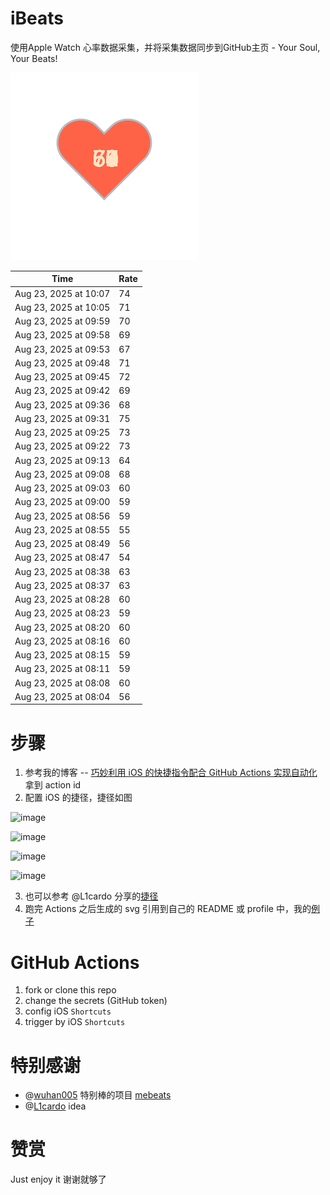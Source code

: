 # iBeats
使用Apple Watch 心率数据采集，并将采集数据同步到GitHub主页 - Your Soul, Your Beats!

![](./files/heart.svg)

<!--START_SECTION:my_heart_rate-->
| Time | Rate | 
 | ---- | ---- | 
| Aug 23, 2025 at 10:07 | 74 |
| Aug 23, 2025 at 10:05 | 71 |
| Aug 23, 2025 at 09:59 | 70 |
| Aug 23, 2025 at 09:58 | 69 |
| Aug 23, 2025 at 09:53 | 67 |
| Aug 23, 2025 at 09:48 | 71 |
| Aug 23, 2025 at 09:45 | 72 |
| Aug 23, 2025 at 09:42 | 69 |
| Aug 23, 2025 at 09:36 | 68 |
| Aug 23, 2025 at 09:31 | 75 |
| Aug 23, 2025 at 09:25 | 73 |
| Aug 23, 2025 at 09:22 | 73 |
| Aug 23, 2025 at 09:13 | 64 |
| Aug 23, 2025 at 09:08 | 68 |
| Aug 23, 2025 at 09:03 | 60 |
| Aug 23, 2025 at 09:00 | 59 |
| Aug 23, 2025 at 08:56 | 59 |
| Aug 23, 2025 at 08:55 | 55 |
| Aug 23, 2025 at 08:49 | 56 |
| Aug 23, 2025 at 08:47 | 54 |
| Aug 23, 2025 at 08:38 | 63 |
| Aug 23, 2025 at 08:37 | 63 |
| Aug 23, 2025 at 08:28 | 60 |
| Aug 23, 2025 at 08:23 | 59 |
| Aug 23, 2025 at 08:20 | 60 |
| Aug 23, 2025 at 08:16 | 60 |
| Aug 23, 2025 at 08:15 | 59 |
| Aug 23, 2025 at 08:11 | 59 |
| Aug 23, 2025 at 08:08 | 60 |
| Aug 23, 2025 at 08:04 | 56 |

<!--END_SECTION:my_heart_rate-->

# 步骤
1. 参考我的博客 -- [巧妙利用 iOS 的快捷指令配合 GitHub Actions 实现自动化](https://github.com/yihong0618/gitblog/issues/198) 拿到 action id
2. 配置 iOS 的捷径，捷径如图

![image](https://user-images.githubusercontent.com/15976103/122154218-0db0b480-ce97-11eb-93bb-5aec07c558dc.png)

![image](https://user-images.githubusercontent.com/15976103/122154236-186b4980-ce97-11eb-8e4b-70551a0391ae.png)

![image](https://user-images.githubusercontent.com/15976103/122154268-2d47dd00-ce97-11eb-902e-3acf292265a9.png)

![image](https://user-images.githubusercontent.com/15976103/122174055-fa144680-ceb4-11eb-9be2-3eb83cd516f7.png)

3. 也可以参考 @L1cardo 分享的[捷径](https://www.icloud.com/shortcuts/6ab6047b459c41ad822ad6b94b1c03d4)
4. 跑完 Actions 之后生成的 svg 引用到自己的 README 或 profile 中，我的[例子](https://github.com/yihong0618) 

# GitHub Actions

1. fork or clone this repo
2. change the secrets (GitHub token)
3. config iOS `Shortcuts` 
4. trigger by iOS `Shortcuts`

# 特别感谢
- @[wuhan005](https://github.com/wuhan005) 特别棒的项目 [mebeats](https://github.com/wuhan005/mebeats)
- @[L1cardo](https://github.com/L1cardo) idea

# 赞赏
Just enjoy it
谢谢就够了
